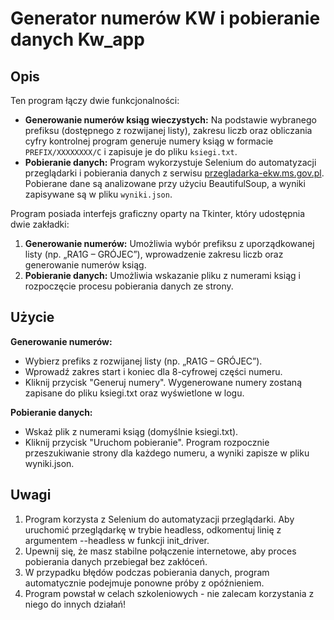 # Generator numerów KW i pobieranie danych Kw_app

## Opis

Ten program łączy dwie funkcjonalności:
- **Generowanie numerów ksiąg wieczystych:** Na podstawie wybranego prefiksu (dostępnego z rozwijanej listy), zakresu liczb oraz obliczania cyfry kontrolnej program generuje numery ksiąg w formacie `PREFIX/XXXXXXXX/C` i zapisuje je do pliku `ksiegi.txt`.
- **Pobieranie danych:** Program wykorzystuje Selenium do automatyzacji przeglądarki i pobierania danych z serwisu [przegladarka-ekw.ms.gov.pl](https://przegladarka-ekw.ms.gov.pl/eukw_prz/KsiegiWieczyste/wyszukiwanieKW). Pobierane dane są analizowane przy użyciu BeautifulSoup, a wyniki zapisywane są w pliku `wyniki.json`.

Program posiada interfejs graficzny oparty na Tkinter, który udostępnia dwie zakładki:
1. **Generowanie numerów:** Umożliwia wybór prefiksu z uporządkowanej listy (np. „RA1G – GRÓJEC”), wprowadzenie zakresu liczb oraz generowanie numerów ksiąg.
2. **Pobieranie danych:** Umożliwia wskazanie pliku z numerami ksiąg i rozpoczęcie procesu pobierania danych ze strony.

## Użycie

**Generowanie numerów:**
- Wybierz prefiks z rozwijanej listy (np. „RA1G – GRÓJEC”).
- Wprowadź zakres start i koniec dla 8-cyfrowej części numeru.
- Kliknij przycisk "Generuj numery". Wygenerowane numery zostaną zapisane do pliku ksiegi.txt oraz wyświetlone w logu.

**Pobieranie danych:**
- Wskaż plik z numerami ksiąg (domyślnie ksiegi.txt).
- Kliknij przycisk "Uruchom pobieranie". Program rozpocznie przeszukiwanie strony dla każdego numeru, a wyniki zapisze w pliku wyniki.json.

## Uwagi
1. Program korzysta z Selenium do automatyzacji przeglądarki. Aby uruchomić przeglądarkę w trybie headless, odkomentuj linię z argumentem --headless w funkcji init_driver.
2. Upewnij się, że masz stabilne połączenie internetowe, aby proces pobierania danych przebiegał bez zakłóceń.
3. W przypadku błędów podczas pobierania danych, program automatycznie podejmuje ponowne próby z opóźnieniem.
4. Program powstał w celach szkoleniowych - nie zalecam korzystania z niego do innych działań!
